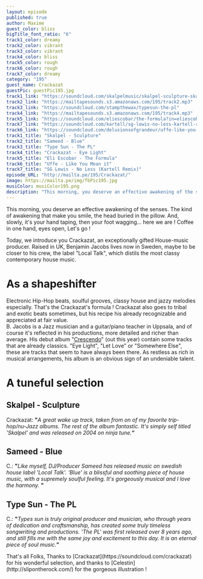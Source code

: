 ```yaml
---
layout: episode
published: true
author: Maxime
guest_color: bliss
bigTitle_font_ratio: "6"
track1_color: dreamy
track2_color: vibrant
track3_color: vibrant
track4_color: bliss
track5_color: rough
track6_color: rough
track7_color: dreamy
category: "195"
guest_name: Crackazat
guestPic: guestPic195.jpg
track1_link: "https://soundcloud.com/skalpelmusic/skalpel-sculpture-skalpel"
track2_link: "https://mailtapesounds.s3.amazonaws.com/195/track2.mp3"
track3_link: "https://soundcloud.com/stampthewax/typesun-the-pl"
track4_link: "https://mailtapesounds.s3.amazonaws.com/195/track4.mp3"
track5_link: "https://soundcloud.com/eliescobar/the-formula?in=eliescobar/sets/up-all-night-digital-version"
track7_link: "https://soundcloud.com/kartell/sg-lewis-no-less-kartell-remix-1"
track6_link: "https://soundcloud.com/delusionsofgrandeur/uffe-like-you-mean-it-delusions-of-grandeur-96kbps?in=delusionsofgrandeur/sets/uffe-like-you-mean-it-ep"
track1_title: "Skalpel - Sculpture"
track2_title: "Sameed - Blue"
track3_title: "Type Sun - The PL"
track4_title: "Crackazat - Eye Light"
track5_title: "Eli Escobar - The Formula"
track6_title: "Uffe - Like You Mean it"
track7_title: "SG Lewis - No Less (Kartell Remix)"
episode_URL: "http://mailta.pe/195/Crackazat/"
image: https://mailta.pe/img/fbPic195.jpg
musiColor: musiColor195.png
description: "This morning, you deserve an effective awakening of the senses. The kind of awakening that make you smile, the head buried in the pillow. And, slowly, it's your hand taping, then your foot wagging... here we are ! Coffee in one hand, eyes open, Let's go !"
---
```






<p id="introduction"> This morning, you deserve an effective awakening of the senses. The kind of awakening that make you smile, the head buried in the pillow. And, slowly, it's your hand taping, then your foot wagging... here we are ! Coffee in one hand, eyes open, Let's go !   

Today, we introduce you Crackazat, an exceptionally gifted House-music producer. Raised in UK, Benjamin Jacobs lives now in Sweden, maybe to be closer to his crew, the label "Local Talk", which distils the most classy contemporary house music.</p>

# As a shapeshifter
Electronic Hip-Hop beats, soulful grooves, classy house and jazzy melodies especially. That's the Crackazat's formula ! Crackazat also goes to tribal and exotic beats sometimes, but his recipe his already recognizable and appreciated at fair value.  
B. Jacobs is a Jazz musician and a guitar/piano teacher in Uppsala, and of course it's reflected in his productions, more detailed and richer than average. His debut album "[Crescendo](https://soundcloud.com/localtalk/sets/crackazat-crescendo-ltcd002)" (out this year) contain some tracks that are already classics. "Eye Light", "Let Love" or "Somewhere Else", these are tracks that seem to have always been there. As restless as rich in musical arrangements, his album is an obvious sign of an undeniable talent.

# A tuneful selection
 
## Skalpel - Sculpture
Crackazat: **"**_A great wake up track, taken from on of my favorite trip-hop/nu-Jazz albums. The rest of the album fantastic. It's simply self titled 'Skalpel' and was released on 2004 on ninja tune._**“**
 
## Sameed - Blue
C.: **"**_Like myself, DJ/Producer Sameed has released music on swedish house label 'Local Talk'. 'Blue' is a blissful and soothing piece of house music, with a supremely soulful feeling. It's gorgeously musical and I love the harmony._ **"**
 
## Type Sun - The PL
C.: **"**_Types sun is truly original producer and musician, who through years of dedication and craftsmanship, has created some truly timeless songwriting and productions. 'The PL' was first released over 8 years ago, and still fills me with the same joy and excitement to this day. It is an eternal piece of soul music._**"**
 
<p id="outroduction">
That's all Folks, Thanks to [Crackazat](https://soundcloud.com/crackazat) for his wonderful selection, and thanks to [Celestin](http://slipontherock.com/) for the gorgeous illustration !</p>
